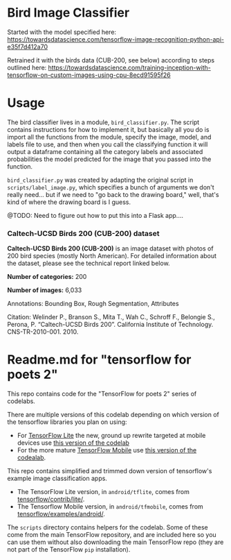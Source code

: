 # Bird Image Classifier

Started with the model specified here: https://towardsdatascience.com/tensorflow-image-recognition-python-api-e35f7d412a70

Retrained it with the birds data (CUB-200, see below) according to steps outlined here: https://towardsdatascience.com/training-inception-with-tensorflow-on-custom-images-using-cpu-8ecd91595f26


# Usage

The bird classifier lives in a module, `bird_classifier.py`. The script contains instructions for how to implement it, but basically all you do is import all the functions from the module, specify the image, model, and labels file to use, and then when you call the classifying function it will output a dataframe containing all the category labels and associated probabilities the model predicted for the image that you passed into the function.

`bird_classifier.py` was created by adapting the original script in `scripts/label_image.py`, which specifies a bunch of arguments we don't really need... but if we need to "go back to the drawing board," well, that's kind of where the drawing board is I guess.

@TODO: Need to figure out how to put this into a Flask app....


### Caltech-UCSD Birds 200 (CUB-200) dataset

**Caltech-UCSD Birds 200 (CUB-200)** is an image dataset with photos of 200 bird species (mostly North American). For detailed information about the dataset, please see the technical report linked below.

**Number of categories:** 200

**Number of images:** 6,033

Annotations: Bounding Box, Rough Segmentation, Attributes

Citation:
Welinder P., Branson S., Mita T., Wah C., Schroff F., Belongie S., Perona, P. “Caltech-UCSD Birds 200”. California Institute of Technology. CNS-TR-2010-001. 2010.


# Readme.md for "tensorflow for poets 2"

This repo contains code for the "TensorFlow for poets 2" series of codelabs.

There are multiple versions of this codelab depending on which version 
of the tensorflow libraries you plan on using:

* For [TensorFlow Lite](https://www.tensorflow.org/mobile/tflite/) the new, ground up rewrite targeted at mobile devices
  use [this version of the codelab](https://codelabs.developers.google.com/codelabs/tensorflow-for-poets-2-tflite) 
* For the more mature [TensorFlow Mobile](https://www.tensorflow.org/mobile/mobile_intro) use 
  [this version of the codealab](https://codelabs.developers.google.com/codelabs/tensorflow-for-poets-2).


This repo contains simplified and trimmed down version of tensorflow's example image classification apps.

* The TensorFlow Lite version, in `android/tflite`, comes from [tensorflow/contrib/lite/](https://github.com/tensorflow/tensorflow/tree/master/tensorflow/contrib/lite).
* The Tensorflow Mobile version, in `android/tfmobile`, comes from [tensorflow/examples/android/](https://github.com/tensorflow/tensorflow/tree/master/tensorflow/examples/android).

The `scripts` directory contains helpers for the codelab. Some of these come from the main TensorFlow repository, and are included here so you can use them without also downloading the main TensorFlow repo (they are not part of the TensorFlow `pip` installation).

